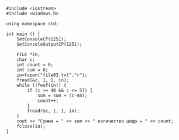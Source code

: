 ﻿```
#include <iostream>
#include <windows.h>

using namespace std;

int main () {
	SetConsoleCP(1251);
	SetConsoleOutputCP(1251);
	
	FILE *in;
	char c;
	int count = 0;
	int sum = 0;
	in=fopen("file03.txt","r");
	fread(&c, 1, 1, in);
	while (!feof(in)) {
		if (c >= 48 && c <= 57) {
			sum = sum + (c-48);
			count++;
		}
		fread(&c, 1, 1, in);
	}
	cout << "Сумма = " << sum << " количество цифр = " << count;
	fclose(in);
}

```
